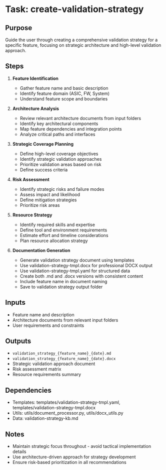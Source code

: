 # Task: create-validation-strategy

## Purpose
Guide the user through creating a comprehensive validation strategy for a specific feature, focusing on strategic architecture and high-level validation approach.

## Steps
1. **Feature Identification**
   - Gather feature name and basic description
   - Identify feature domain (ASIC, FW, System)
   - Understand feature scope and boundaries

2. **Architecture Analysis**
   - Review relevant architecture documents from input folders
   - Identify key architectural components
   - Map feature dependencies and integration points
   - Analyze critical paths and interfaces

3. **Strategic Coverage Planning**
   - Define high-level coverage objectives
   - Identify strategic validation approaches
   - Prioritize validation areas based on risk
   - Define success criteria

4. **Risk Assessment**
   - Identify strategic risks and failure modes
   - Assess impact and likelihood
   - Define mitigation strategies
   - Prioritize risk areas

5. **Resource Strategy**
   - Identify required skills and expertise
   - Define tool and environment requirements
   - Estimate effort and timeline considerations
   - Plan resource allocation strategy

6. **Documentation Generation**
   - Generate validation strategy document using templates
   - Use validation-strategy-tmpl.docx for professional DOCX output
   - Use validation-strategy-tmpl.yaml for structured data
   - Create both .md and .docx versions with consistent content
   - Include feature name in document naming
   - Save to validation strategy output folder

## Inputs
- Feature name and description
- Architecture documents from relevant input folders
- User requirements and constraints

## Outputs
- `validation_strategy_{feature_name}_{date}.md`
- `validation_strategy_{feature_name}_{date}.docx`
- Strategic validation approach document
- Risk assessment matrix
- Resource requirements summary

## Dependencies
- Templates: templates/validation-strategy-tmpl.yaml, templates/validation-strategy-tmpl.docx
- Utils: utils/document_processor.py, utils/docx_utils.py
- Data: validation-strategy-kb.md

## Notes
- Maintain strategic focus throughout - avoid tactical implementation details
- Use architecture-driven approach for strategy development
- Ensure risk-based prioritization in all recommendations